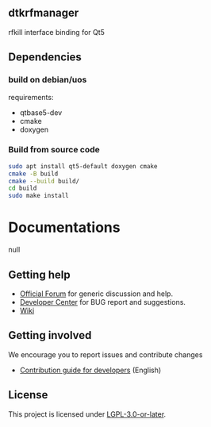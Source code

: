 ## dtkrfmanager

rfkill interface binding for Qt5

## Dependencies

### build on debian/uos
requirements:

- qtbase5-dev
- cmake
- doxygen

### Build from source code

```bash
sudo apt install qt5-default doxygen cmake  
cmake -B build
cmake --build build/
cd build
sudo make install
```

# Documentations

null

## Getting help

- [Official Forum](https://bbs.deepin.org/) for generic discussion and help.
- [Developer Center](https://github.com/linuxdeepin/developer-center) for BUG report and suggestions.
- [Wiki](https://wiki.deepin.org/)

## Getting involved

We encourage you to report issues and contribute changes

- [Contribution guide for developers](https://github.com/linuxdeepin/developer-center/wiki/Contribution-Guidelines-for-Developers-en) (English)

## License

This project is licensed under [LGPL-3.0-or-later](../LICENSE).
